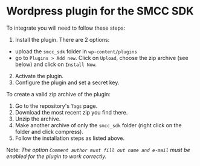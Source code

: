 # Wordpress plugin for the SMCC SDK

To integrate you will need to follow these steps:

1. Install the plugin. There are 2 options:
  - upload the `smcc_sdk` folder in `wp-content/plugins`
  - go to `Plugins > Add new`. Click on `Upload`, choose the zip archive (see below) and click on `Install Now`.
2. Activate the plugin.
3. Configure the plugin and set a secret key.

To create a valid zip archive of the plugin:

1. Go to the repository's `Tags` page.
2. Download the most recent zip you find there.
3. Unzip the archive.
4. Make another archive of only the `smcc_sdk` folder (right click on the folder and click compress).
5. Follow the installation steps as listed above.

Note: *The option `Comment author must fill out name and e-mail` must be enabled for the plugin to work correctly.*

